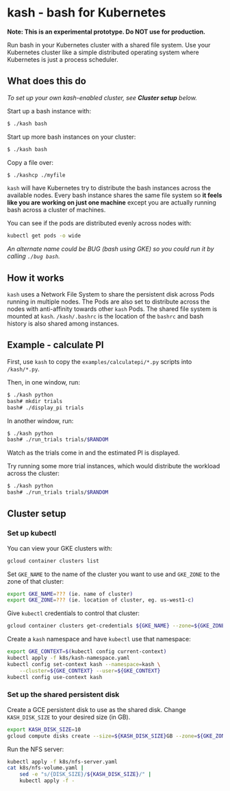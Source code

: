 # kash - bash for Kubernetes

**Note: This is an experimental prototype. Do NOT use for production.**

Run bash in your Kubernetes cluster with a shared file system. Use your Kubernetes cluster like a simple distributed operating system where Kubernetes is just a process scheduler.

## What does this do

*To set up your own kash-enabled cluster, see **Cluster setup** below.*

Start up a bash instance with:

```bash
$ ./kash bash
```

Start up more bash instances on your cluster:

```bash
$ ./kash bash
```

Copy a file over:

```bash
$ ./kashcp ./myfile
```

`kash` will have Kubernetes try to distribute the bash instances across the available nodes. Every bash instance shares the same file system so **it feels like you are working on just one machine** except you are actually running bash across a cluster of machines.

You can see if the pods are distributed evenly across nodes with:

```bash
kubectl get pods -o wide
```

*An alternate name could be BUG (bash using GKE) so you could run it by calling `./bug bash`.*

## How it works

`kash` uses a Network File System to share the persistent disk across Pods running in multiple nodes. The Pods are also set to distribute across the nodes with anti-affinity towards other `kash` Pods. The shared file system is mounted at `kash`. `/kash/.bashrc` is the location of the `bashrc` and bash history is also shared among instances.

## Example - calculate PI

First, use `kash` to copy the `examples/calculatepi/*.py` scripts into `/kash/*.py`. 

Then, in one window, run:

```bash
$ ./kash python
bash# mkdir trials
bash# ./display_pi trials
```

In another window, run:

```bash
$ ./kash python
bash# ./run_trials trials/$RANDOM
```

Watch as the trials come in and the estimated PI is displayed.

Try running some more trial instances, which would distribute the workload across the cluster:

```bash
$ ./kash python
bash# ./run_trials trials/$RANDOM
```

## Cluster setup

### Set up kubectl

You can view your GKE clusters with:

```bash
gcloud container clusters list
```

Set `GKE_NAME` to the name of the cluster you want to use and `GKE_ZONE` to the zone of that cluster: 

```bash
export GKE_NAME=??? (ie. name of cluster)
export GKE_ZONE=??? (ie. location of cluster, eg. us-west1-c)
```

Give `kubectl` credentials to control that cluster:

```bash
gcloud container clusters get-credentials ${GKE_NAME} --zone=${GKE_ZONE}
```

Create a `kash` namespace and have `kubectl` use that namespace:

```bash
export GKE_CONTEXT=$(kubectl config current-context)
kubectl apply -f k8s/kash-namespace.yaml
kubectl config set-context kash --namespace=kash \
    --cluster=${GKE_CONTEXT} --user=${GKE_CONTEXT}
kubectl config use-context kash
```

### Set up the shared persistent disk

Create a GCE persistent disk to use as the shared disk. Change `KASH_DISK_SIZE` to your desired size (in GB).

```bash
export KASH_DISK_SIZE=10
gcloud compute disks create --size=${KASH_DISK_SIZE}GB --zone=${GKE_ZONE} kash-nfs
```

Run the NFS server:

```bash
kubectl apply -f k8s/nfs-server.yaml
cat k8s/nfs-volume.yaml |
    sed -e "s/{DISK_SIZE}/${KASH_DISK_SIZE}/" |
    kubectl apply -f -
```
